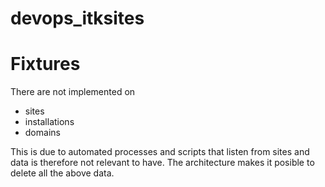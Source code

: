# devops_itksites


# Fixtures

There are not implemented on 

* sites
* installations
* domains

This is due to automated processes and scripts that listen from sites and data is therefore not relevant to have. The architecture makes it posible to delete all the above data.
